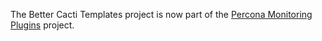 The Better Cacti Templates project is now part of the [Percona Monitoring Plugins](http://www.percona.com/software/percona-monitoring-plugins/) project.